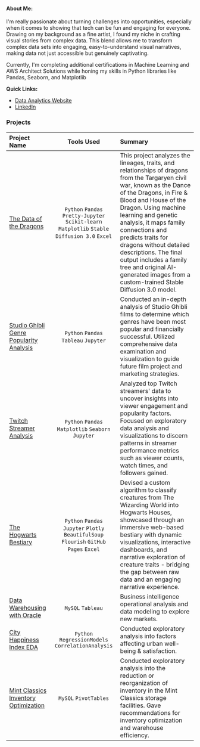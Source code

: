 #### About Me:
I'm really passionate about turning challenges into opportunities, especially when it comes to showing that tech can be fun and engaging for everyone. Drawing on my background as a fine artist, I found my niche in crafting visual stories from complex data. This blend allows me to transform complex data sets into engaging, easy-to-understand visual narratives, making data not just accessible but genuinely captivating.

Currently, I'm completing additional certifications in Machine Learning and AWS Architect Solutions while honing my skills in Python libraries like Pandas, Seaborn, and Matplotlib

**Quick Links:**
* [Data Analytics Website](https://phelpsbp.github.io)
* [LinkedIn](https://www.linkedin.com/in/brittany-everette/)

### Projects

| Project Name |   Tools Used   |   Summary   |
| :---         |     :---:      |    :---     |
|[The Data of the Dragons](https://github.com/phelpsbp/The-Dance-Of-The-Dragons-Project)| `Python` `Pandas` `Pretty-Jupyter` `Scikit-learn` `Matplotlib` `Stable Diffusion 3.0` `Excel` | This project analyzes the lineages, traits, and relationships of dragons from the Targaryen civil war, known as the Dance of the Dragons, in Fire & Blood and House of the Dragon. Using machine learning and genetic analysis, it maps family connections and predicts traits for dragons without detailed descriptions. The final output includes a family tree and original AI-generated images from a custom-trained Stable Diffusion 3.0 model. | 
|[Studio Ghibli Genre Popularity Analysis](https://github.com/phelpsbp/Studio-Ghibli-Genre-Popularity-Analysis)| `Python` `Pandas` `Tableau` `Jupyter` | Conducted an in-depth analysis of Studio Ghibli films to determine which genres have been most popular and financially successful. Utilized comprehensive data examination and visualization to guide future film project and marketing strategies. |
| [Twitch Streamer Analysis](https://github.com/phelpsbp/Twitch-Streamer-Analysis) | `Python` `Pandas` `Matplotlib` `Seaborn` `Jupyter` | Analyzed top Twitch streamers' data to uncover insights into viewer engagement and popularity factors. Focused on exploratory data analysis and visualizations to discern patterns in streamer performance metrics such as viewer counts, watch times, and followers gained. |
| [The Hogwarts Bestiary](https://github.com/phelpsbp/The-Hogwarts-Bestiary) |  `Python` `Pandas` `Jupyter` `Plotly` `BeautifulSoup`  `Flourish` `GitHub Pages` `Excel` | Devised a custom algorithm to classify creatures from The Wizarding World into Hogwarts Houses, showcased through an immersive web-based bestiary with dynamic visualizations, interactive dashboards, and narrative exploration of creature traits - bridging the gap between raw data and an engaging narrative experience. |
| [Data Warehousing with Oracle](https://github.com/phelpsbp/Data-Warehousing-with-Oracle) | `MySQL` `Tableau` |Business intelligence operational analysis and data modeling to explore new markets. |
|[City Happiness Index EDA](https://github.com/phelpsbp/City-Happiness-Index-EDA)|`Python` `RegressionModels` `CorrelationAnalysis`|Conducted exploratory analysis into factors affecting urban well-being & satisfaction.|
|[Mint Classics Inventory Optimization](https://github.com/phelpsbp/Mint-Classics-Inventory-Optimization)|`MySQL` `PivotTables`|Conducted exploratory analysis into the reduction or reorganization of inventory in the Mint Classics storage facilities. Gave recommendations for inventory optimization and warehouse efficiency.|
